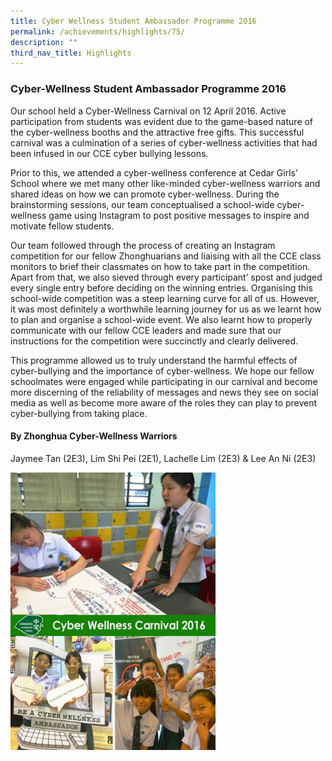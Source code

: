```yaml
---
title: Cyber Wellness Student Ambassador Programme 2016
permalink: /achievements/highlights/75/
description: ""
third_nav_title: Highlights
---
```

### **Cyber-Wellness Student Ambassador Programme 2016**
Our school held a Cyber-Wellness Carnival on 12 April 2016. Active participation from students was evident due to the game-based nature of the cyber-wellness booths and the attractive free gifts. This successful carnival was a culmination of a series of cyber-wellness activities that had been infused in our CCE cyber bullying lessons.

Prior to this, we attended a cyber-wellness conference at Cedar Girls’ School where we met many other like-minded cyber-wellness warriors and shared ideas on how we can promote cyber-wellness. During the brainstorming sessions, our team conceptualised a school-wide cyber-wellness game using Instagram to post positive messages to inspire and motivate fellow students.

Our team followed through the process of creating an Instagram competition for our fellow Zhonghuarians and liaising with all the CCE class monitors to brief their classmates on how to take part in the competition. Apart from that, we also sieved through every participant’ spost and judged every single entry before deciding on the winning entries. Organising this school-wide competition was a steep learning curve for all of us. However, it was most definitely a worthwhile learning journey for us as we learnt how to plan and organise a school-wide event. We also learnt how to properly communicate with our fellow CCE leaders and made sure that our instructions for the competition were succinctly and clearly delivered.

This programme allowed us to truly understand the harmful effects of cyber-bullying and the importance of cyber-wellness. We hope our fellow schoolmates were engaged while participating in our carnival and become more discerning of the reliability of messages and news they see on social media as well as become more aware of the roles they can play to prevent cyber-bullying from taking place.

#### **By Zhonghua Cyber-Wellness Warriors**
Jaymee Tan (2E3), Lim Shi Pei (2E1), Lachelle Lim (2E3) & Lee An Ni (2E3)

<img src="/images/cyberwellness%20carnival.jpg" style="width:65%">

